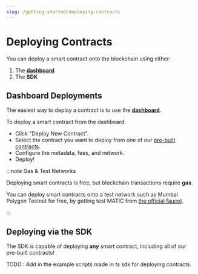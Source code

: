 ```yaml
---
slug: /getting-started/deploying-contracts
---
```


# Deploying Contracts

You can deploy a smart contract onto the blockchain using either:

1. The [**dashboard**](https://thirdweb.com/dashboard)
2. The **SDK**

## Dashboard Deployments

The easiest way to deploy a contract is to use the [**dashboard**](https://thirdweb.com/dashboard).

To deploy a smart contract from the dashboard:

- Click "Deploy New Contract".
- Select the contract you want to deploy from one of our [pre-built contracts](/pre-built-contracts).
- Configure the metadata, fees, and network.
- Deploy!

:::note Gas & Test Networks

Deploying smart contracts is free, but blockchain transactions require **gas**.

You can deploy smart contracts onto a test network such as Mumbai Polygon Testnet for free, by getting test MATIC from [the official faucet](https://faucet.polygon.technology/).

:::

## Deploying via the SDK

The SDK is capable of deploying **any** smart contract, including all of our pre-built contracts!

TODO : Add in the example scripts made in ts sdk for deploying contracts.
